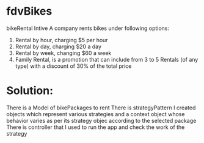 # fdvBikes
bikeRental Intive
A company rents bikes under following options:

1. Rental by hour, charging $5 per hour
2. Rental by day, charging $20 a day
3. Rental by week, changing $60 a week
4. Family Rental, is a promotion that can include from 3 to 5 Rentals (of any type) with a discount of 30% of the total price

# Solution:
There is a Model of bikePackages to rent
There is strategyPattern I created objects which represent various strategies and a context object whose behavior varies as per its strategy objec according to the selected package
There is controller that I used to run the app and check the work of the strategy

